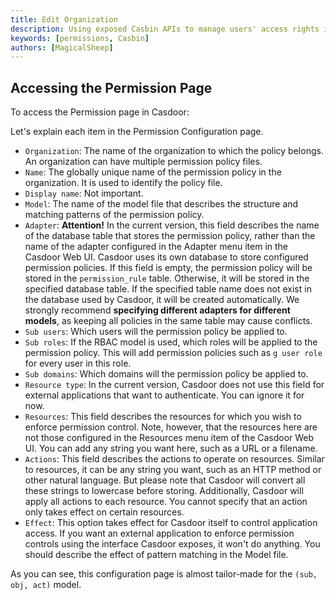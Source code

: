 ```yaml
---
title: Edit Organization
description: Using exposed Casbin APIs to manage users' access rights in an organization
keywords: [permissions, Casbin]
authors: [MagicalSheep]
---
```

## Accessing the Permission Page

To access the Permission page in Casdoor:


Let's explain each item in the Permission Configuration page.

- `Organization`: The name of the organization to which the policy belongs. An organization can have multiple permission policy files.
- `Name`: The globally unique name of the permission policy in the organization. It is used to identify the policy file.
- `Display name`: Not important.
- `Model`: The name of the model file that describes the structure and matching patterns of the permission policy.
- `Adapter`: **Attention!** In the current version, this field describes the name of the database table that stores the permission policy, rather than the name of the adapter configured in the Adapter menu item in the Casdoor Web UI. Casdoor uses its own database to store configured permission policies. If this field is empty, the permission policy will be stored in the `permission_rule` table. Otherwise, it will be stored in the specified database table. If the specified table name does not exist in the database used by Casdoor, it will be created automatically. We strongly recommend **specifying different adapters for different models**, as keeping all policies in the same table may cause conflicts.
- `Sub users`: Which users will the permission policy be applied to.
- `Sub roles`: If the RBAC model is used, which roles will be applied to the permission policy. This will add permission policies such as `g user role` for every user in this role.
- `Sub domains`: Which domains will the permission policy be applied to.
- `Resource type`: In the current version, Casdoor does not use this field for external applications that want to authenticate. You can ignore it for now.
- `Resources`: This field describes the resources for which you wish to enforce permission control. Note, however, that the resources here are not those configured in the Resources menu item of the Casdoor Web UI. You can add any string you want here, such as a URL or a filename.
- `Actions`: This field describes the actions to operate on resources. Similar to resources, it can be any string you want, such as an HTTP method or other natural language. But please note that Casdoor will convert all these strings to lowercase before storing. Additionally, Casdoor will apply all actions to each resource. You cannot specify that an action only takes effect on certain resources.
- `Effect`: This option takes effect for Casdoor itself to control application access. If you want an external application to enforce permission controls using the interface Casdoor exposes, it won't do anything. You should describe the effect of pattern matching in the Model file.

As you can see, this configuration page is almost tailor-made for the `(sub, obj, act)` model.
